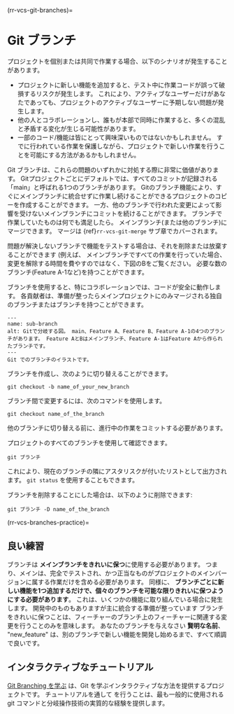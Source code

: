 (rr-vcs-git-branches)=
# Git ブランチ

プロジェクトを個別または共同で作業する場合、以下のシナリオが発生することがあります。

- プロジェクトに新しい機能を追加すると、テスト中に作業コードが誤って破損するリスクが発生します。 これにより、アクティブなユーザーだけがあなたであっても、プロジェクトのアクティブなユーザーに予期しない問題が発生します。
- 他の人とコラボレーションし、誰もが本部で同時に作業すると、多くの混乱と矛盾する変化が生じる可能性があります。
- 一部のコード/機能は皆にとって興味深いものではないかもしれません。 すでに行われている作業を保護しながら、プロジェクトで新しい作業を行うことを可能にする方法があるかもしれません。

Git ブランチは、これらの問題のいずれかに対処する際に非常に価値があります。 Gitプロジェクトごとにデフォルトでは、すべてのコミットが記録される「main」と呼ばれる1つのブランチがあります。 Gitのブランチ機能により、すぐにメインブランチに統合せずに作業し続けることができるプロジェクトのコピーを作成することができます。 一方、他のブランチで行われた変更によって影響を受けないメインブランチにコミットを続けることができます。 ブランチで作業していたものは何でも満足したら。 メインブランチ(または他のブランチ)にマージできます。 マージは {ref}`rr-vcs-git-merge` サブ章でカバーされます。

問題が解決しないブランチで機能をテストする場合は、それを削除または放棄することができます (例えば、 メインブランチですべての作業を行っていた場合、変更を解除する時間を費やすのではなく、下図のBをご覧ください。 必要な数のブランチ(Feature A-1など)を持つことができます。

ブランチを使用すると、特にコラボレーションでは、コードが安全に動作します。 各貢献者は、準備が整ったらメインプロジェクトにのみマージされる独自のブランチまたはブランチを持つことができます。

```{figure} ../../figures/sub-branch.*
---
name: sub-branch
alt: Gitで分岐する図。 main、Feature A、Feature B、Feature A-1の4つのブランチがあります。 Feature AとBはメインブランチ、Feature A-1はFeature Aから作られたブランチです。
---
Git でのブランチのイラストです。
```

ブランチを作成し、次のように切り替えることができます。
```
git checkout -b name_of_your_new_branch
```

ブランチ間で変更するには、次のコマンドを使用します。
```
git checkout name_of_the_branch
```

他のブランチに切り替える前に、進行中の作業をコミットする必要があります。

プロジェクトのすべてのブランチを使用して確認できます。

```
git ブランチ
```
これにより、現在のブランチの隣にアスタリスクが付いたリストとして出力されます。 `git status` を使用することもできます。

ブランチを削除することにした場合は、以下のように削除できます:

```
git ブランチ -D name_of_the_branch
```
(rr-vcs-branches-practice)=
## 良い練習

ブランチは **メインブランチをきれいに保つ**に使用する必要があります。 つまり、メインは、完全でテストされ、かつ正当なものがプロジェクトのメインバージョンに属する作業だけを含める必要があります。 同様に、 **ブランチごとに新しい機能を1つ追加するだけで、個々のブランチを可能な限りきれいに保つようにする必要があります**。 これは、いくつかの機能に取り組んでいる場合に発生します。 開発中のものもありますが主に統合する準備が整っています ブランチをきれいに保つことは、フィーチャーのブランチ上のフィーチャーに関連する変更を行うことのみを意味します。 あなたのブランチを与えなさい **賢明な名前**、 "new_feature" は、別のブランチで新しい機能を開発し始めるまで、すべて順調で良いです。

## インタラクティブなチュートリアル

[Git Branching を学ぶ](https://learngitbranching.js.org/) は、Git を学ぶインタラクティブな方法を提供するプロジェクトです。 チュートリアルを通して を行うことは、最も一般的に使用される git コマンドと分岐操作技術の実質的な経験を提供します。
